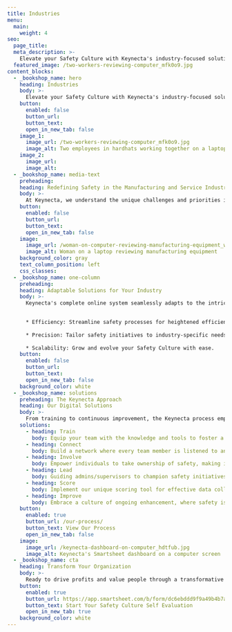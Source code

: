 ```yaml
---
title: Industries
menu:
  main:
    weight: 4
seo:
  page_title:
  meta_description: >-
    Elevate your Safety Culture with Keynecta's industry-focused solutions—where experience meets innovation for manufacturing and service excellence.
  featured_image: /two-workers-reviewing-computer_mfk0o9.jpg
content_blocks:
  - _bookshop_name: hero
    heading: Industries
    body: >-
      Elevate your Safety Culture with Keynecta's industry-focused solutions—where experience meets innovation for manufacturing and service excellence.
    button:
      enabled: false
      button_url: 
      button_text: 
      open_in_new_tab: false
    image_1:
      image_url: /two-workers-reviewing-computer_mfk0o9.jpg
      image_alt: Two employees in hardhats working together on a laptop
    image_2:
      image_url:
      image_alt:
  - _bookshop_name: media-text
    preheading: 
    heading: Redefining Safety in the Manufacturing and Service Industries
    body: >-
      At Keynecta, we understand the unique challenges and priorities in the manufacturing and service industries. Our digital Safety Culture solutions have been honed through years of experience, providing tailored solutions that go beyond standard safety protocols.
    button:
      enabled: false
      button_url: 
      button_text:
      open_in_new_tab: false
    image:
      image_url: /woman-on-computer-reviewing-manufacturing-equipment_wyssnk.jpg
      image_alt: Woman on a laptop reviewing manufacturing equipment
    background_color: gray
    text_column_position: left
    css_classes:
  - _bookshop_name: one-column
    preheading: 
    heading: Adaptable Solutions for Your Industry
    body: >-
      Keynecta's complete online system seamlessly adapts to the intricacies of your industry, ensuring a personalized approach to organizational excellence. We take pride in providing your safety training, safety program, safety consulting, OSHA compliance and more all in one place. From manufacturing floors to service operations, our solutions are crafted to provide:

      
      * Efficiency: Streamline safety processes for heightened efficiency.
      
      * Precision: Tailor safety initiatives to industry-specific needs.
      
      * Scalability: Grow and evolve your Safety Culture with ease.
    button:
      enabled: false
      button_url: 
      button_text: 
      open_in_new_tab: false
    background_color: white
  - _bookshop_name: solutions
    preheading: The Keynecta Approach
    heading: Our Digital Solutions
    body: >-
      From training to continuous improvement, the Keynecta process empowers teams, connects employees and guides leaders. Use our complete online system and unique scoring tool to achieve success. Our customer portal provides access to tools that will help you:
    solutions: 
      - heading: Train
        body: Equip your team with the knowledge and tools to foster a culture of safety.
      - heading: Connect
        body: Build a network where every team member is listened to and valued.
      - heading: Involve
        body: Empower individuals to take ownership of safety, making it a collective effort.
      - heading: Lead
        body: Guiding admins/supervisors to champion safety initiatives and set an example for their teams.
      - heading: Score
        body: Implement our unique scoring tool for effective data collection and project tracking.
      - heading: Improve
        body: Embrace a culture of ongoing enhancement, where safety is not just a goal but a journey.
    button:
      enabled: true
      button_url: /our-process/
      button_text: View Our Process
      open_in_new_tab: false
    image:
      image_url: /keynecta-dashboard-on-computer_hdtfub.jpg
      image_alt: Keynecta's Smartsheet dashboard on a computer screen
  - _bookshop_name: cta
    heading: Transform Your Organization
    body: >-
      Ready to drive profits and value people through a transformative Safety Culture? Join Keynecta and redefine your organization's safety journey today.
    button:
      enabled: true
      button_url: https://app.smartsheet.com/b/form/dc6ebddd9f9a49b4b7a87e7d705fa150
      button_text: Start Your Safety Culture Self Evaluation
      open_in_new_tab: true
    background_color: white
---
```






